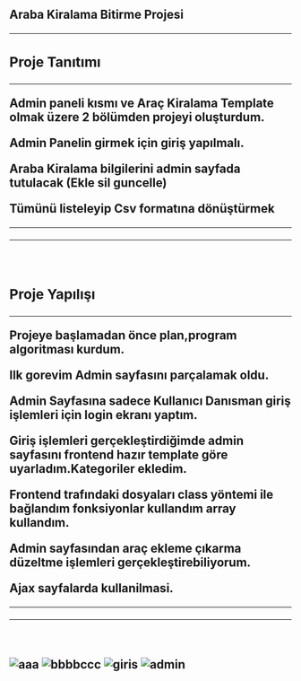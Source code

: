 <h2>Araba Kiralama Bitirme Projesi<h/2>

<br>
    <hr>
    <h3>Proje Tanıtımı</h3>
      <hr>
    <p>Admin paneli kısmı ve Araç Kiralama Template olmak üzere 2 bölümden projeyi  oluşturdum.</p>
    <p>Admin Panelin girmek için giriş yapılmalı.</p>
    <p>Araba Kiralama bilgilerini admin sayfada tutulacak (Ekle sil guncelle)</p>
    <p>Tümünü listeleyip Csv formatına dönüştürmek</p>
    <hr>
    <hr>
    <br>
      <h3>Proje Yapılışı</h3>
      <hr>
    <p>Projeye başlamadan önce plan,program algoritması kurdum.</p>
    <p>Ilk gorevim Admin sayfasını parçalamak oldu.</p>
    <p>Admin Sayfasına sadece Kullanıcı Danısman giriş işlemleri için login ekranı yaptım.</p>
    <p>Giriş işlemleri gerçekleştirdiğimde admin sayfasını frontend hazır template göre uyarladım.Kategoriler ekledim.</p>
    <p>Frontend trafındaki dosyaları class yöntemi ile bağlandım fonksiyonlar kullandım array kullandım.</p>
    <p>Admin sayfasından araç ekleme çıkarma düzeltme işlemleri gerçekleştirebiliyorum.</p>
      <p>Ajax sayfalarda kullanilmasi.</p>
    <hr>
    <hr>
     <br>
     
  
![aaa](https://user-images.githubusercontent.com/105766681/205442890-5d532f49-a9b4-4373-b596-975099f5e05f.png)
![bbbbccc](https://user-images.githubusercontent.com/105766681/205442894-39768262-c5f9-4884-b8d0-fc6e370144aa.png)
      ![giris](https://user-images.githubusercontent.com/105766681/205442880-66b6ea68-9116-47ca-9eb2-a75b4ac0b394.png)
    ![admin](https://user-images.githubusercontent.com/105766681/205442883-d168ed8f-afc9-4002-8304-a027a2145e1c.png)


    
    
    
    
    

